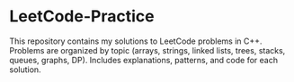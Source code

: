 # LeetCode-Practice
This repository contains my solutions to LeetCode problems in C++. Problems are organized by topic (arrays, strings, linked lists, trees, stacks, queues, graphs, DP). Includes explanations, patterns, and code for each solution.
